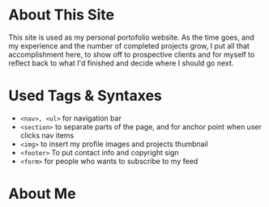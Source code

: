 # About This Site
This site is used as my personal portofolio website. As the time goes, and my experience and the number of completed projects grow, I put all that accomplishment here, to show off to prospective clients and for myself to reflect back to what I'd finished and decide where I should go next.
# Used Tags & Syntaxes
* `<nav>, <ul>` for navigation bar
* `<section>` to separate parts of the page, and for anchor point when user clicks nav items
* `<img>` to insert my profile images and projects thumbnail
* `<footer>` To put contact info and copyright sign
* `<form>` for people who wants to subscribe to my feed
# About Me